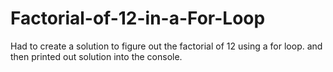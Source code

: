 # Factorial-of-12-in-a-For-Loop
Had to create a solution to figure out the factorial of 12 using a for loop. and then printed out solution into the console.

